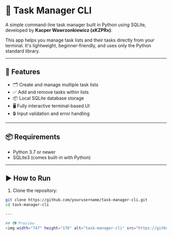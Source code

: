 # 📝 Task Manager CLI

A simple command-line task manager built in Python using SQLite, developed by **Kacper Wawrzonkiewicz (xKZPRx)**.

This app helps you manage task lists and their tasks directly from your terminal. It's lightweight, beginner-friendly, and uses only the Python standard library.

---

## 🚀 Features

- 🗂 Create and manage multiple task lists
- ✅ Add and remove tasks within lists
- 📦 Local SQLite database storage
- 🖥 Fully interactive terminal-based UI
- 🔒 Input validation and error handling

---

## 📦 Requirements

- Python 3.7 or newer
- SQLite3 (comes built-in with Python)

---

## ▶️ How to Run

1. Clone the repository:

```bash
git clone https://github.com/yourusername/task-manager-cli.git
cd task-manager-cli

---

## 📷 Preview
<img width="747" height="176" alt="task-manager-cli" src="https://github.com/user-attachments/assets/2ee19e33-24a9-4dcb-a627-516cdf364030" />
